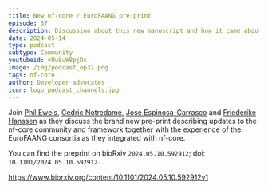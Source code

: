 ```yaml
---
title: New nf-core / EuroFAANG pre-print
episode: 37
description: Discussion about this new manuscript and how it came about with some of the key authors.
date: 2024-05-14
type: podcast
subtype: Community
youtubeid: vUu8uW8pjDc
image: /img/podcast_ep37.png
tags: nf-core
author: Developer advocates
icon: logo_podcast_channels.jpg
---
```


Join [Phil Ewels](https://github.com/ewels/),
[Cedric Notredame](https://www.crg.eu/cedric_notredame),
[Jose Espinosa-Carrasco](https://github.com/joseespinosa/) and
[Friederike Hanssen](https://github.com/FriederikeHanssen)
as they discuss the brand new pre-print describing updates
to the nf-core community and framework together with the experience
of the EuroFAANG consortia as they integrated with nf-core.

<!-- end-archive-description -->

You can find the preprint on bioRxiv `2024.05.10.592912`;
doi: `10.1101/2024.05.10.592912`.

<https://www.biorxiv.org/content/10.1101/2024.05.10.592912v1>
